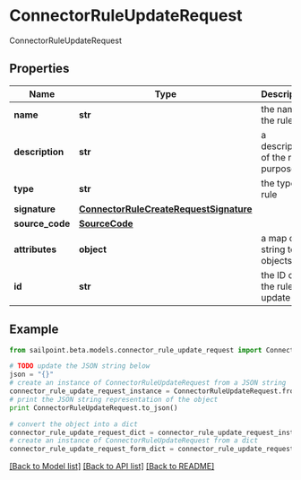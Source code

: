 # ConnectorRuleUpdateRequest

ConnectorRuleUpdateRequest

## Properties
Name | Type | Description | Notes
------------ | ------------- | ------------- | -------------
**name** | **str** | the name of the rule | 
**description** | **str** | a description of the rule&#39;s purpose | [optional] 
**type** | **str** | the type of rule | 
**signature** | [**ConnectorRuleCreateRequestSignature**](ConnectorRuleCreateRequestSignature.md) |  | [optional] 
**source_code** | [**SourceCode**](SourceCode.md) |  | 
**attributes** | **object** | a map of string to objects | [optional] 
**id** | **str** | the ID of the rule to update | 

## Example

```python
from sailpoint.beta.models.connector_rule_update_request import ConnectorRuleUpdateRequest

# TODO update the JSON string below
json = "{}"
# create an instance of ConnectorRuleUpdateRequest from a JSON string
connector_rule_update_request_instance = ConnectorRuleUpdateRequest.from_json(json)
# print the JSON string representation of the object
print ConnectorRuleUpdateRequest.to_json()

# convert the object into a dict
connector_rule_update_request_dict = connector_rule_update_request_instance.to_dict()
# create an instance of ConnectorRuleUpdateRequest from a dict
connector_rule_update_request_form_dict = connector_rule_update_request.from_dict(connector_rule_update_request_dict)
```
[[Back to Model list]](../README.md#documentation-for-models) [[Back to API list]](../README.md#documentation-for-api-endpoints) [[Back to README]](../README.md)


